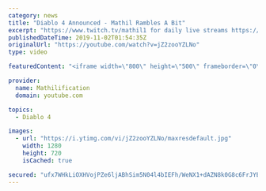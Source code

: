 ```yaml
---
category: news
title: "Diablo 4 Announced - Mathil Rambles A Bit"
excerpt: "https://www.twitch.tv/mathil1 for daily live streams https://twitter.com/MathilExists https://www.instagram.com/mathilexists/ ..."
publishedDateTime: 2019-11-02T01:54:35Z
originalUrl: "https://youtube.com/watch?v=jZ2zooYZLNo"
type: video

featuredContent: "<iframe width=\"800\" height=\"500\" frameborder=\"0\" src=\"https://www.youtube.com/embed/jZ2zooYZLNo\" allow=\"accelerometer; autoplay; encrypted-media; gyroscope; picture-in-picture\" allowfullscreen></iframe>"

provider:
  name: Mathilification
  domain: youtube.com

topics:
  - Diablo 4

images:
  - url: "https://i.ytimg.com/vi/jZ2zooYZLNo/maxresdefault.jpg"
    width: 1280
    height: 720
    isCached: true

secured: "ufx7WHkLiOXHVojPZe6ljABhSim5N04l4bIEFh/WeNX1+dAZN8k0G8c6FrJYEkEP6yEp99XTcVriZmAYqeSEtW9trQGRiO4+HLZ0jF8jjVDvYZ8q0jBA2yJSF2E09sVm/G65b/1kDg2CXz8qjMEzVYFgh4R5yJkoVxGfjGjg/BSHoyRDsGqMgmJTQk7R68gIPfk9Ad+m5f4EDyZY7VP3lyVkloVh/BRbm+IQ7oAEP9D8CpipWv4b2I94XiXsSi7YgbOsBluo++s7AcpLW2KH5l4N1R6zdyfS8okRl9BocAKQD+dpWIVPLIopnUa6EffkLwiIvQlqJ0X+b8b2mkTdkAB6vzMjMHUmCbOj4fSHXBrtnjxY8kCxuuTe0+CjAfmwCjM6iWHRuPtt0noqLoiXGZxe8+Hz6QU3ERiNIab0lpjOm31CVKzqzyfM5Mx+mxlm;84IGgTuFKlEJBSp1Q1DRjA=="
---
```


